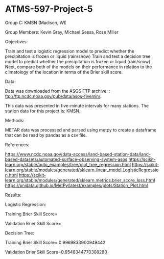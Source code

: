# ATMS-597-Project-5

Group C: KMSN (Madison, WI)

Group Members: Kevin Gray, Michael Sessa, Rose Miller

Objectives:

Train and test a logistic regression model to predict whether the precipitation is frozen or liquid (rain/snow)
Train and test a decision tree model to predict whether the precipitation is frozen or liquid (rain/snow)
Next, compare both of the models on their performance in relation to the climatology of the location in terms of the Brier skill score.

Data:

Data was downloaded from the ASOS FTP archive: : ftp://ftp.ncdc.noaa.gov/pub/data/asos-fivemin/.

This data was presented in five-minute intervals for many stations. The station data for this project is: KMSN.

Methods:

METAR data was processed and parsed using metpy  to create a dataframe that can be read by pandas as a csv file.

References:

https://www.ncdc.noaa.gov/data-access/land-based-station-data/land-based-datasets/automated-surface-observing-system-asos
https://scikit-learn.org/stable/auto_examples/tree/plot_tree_regression.html
https://scikit-learn.org/stable/modules/generated/sklearn.linear_model.LogisticRegression.html
https://scikit-learn.org/stable/modules/generated/sklearn.metrics.brier_score_loss.html
https://unidata.github.io/MetPy/latest/examples/plots/Station_Plot.html 

Results:

Logistic Regression: 

Training Brier Skill Score=

Validation Brier Skill Score=

Decision Tree: 

Training Brier Skill Score= 0.9969833900949442

Validation Brier Skill Score=0.9546344770308283



